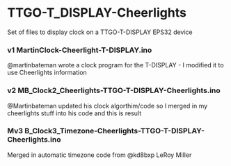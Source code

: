 # TTGO-T_DISPLAY-Cheerlights

Set of files to display clock on a TTGO-T-DISPLAY EPS32 device

### v1 MartinClock-Cheerlight-T-DISPLAY.ino

@martinbateman wrote a clock program for the T-DISPLAY - I modified it to use Cheerlights information

### v2 MB_Clock2_Cheerlights-TTGO-T-DISPLAY-Cheerlights.ino

@Martinbateman updated his clock algorthim/code so I merged in my cheerlights stuff into his code and this is result

### Mv3 B_Clock3_Timezone-Cheerlights-TTGO-T-DISPLAY-Cheerlights.ino

Merged in automatic timezone code from @kd8bxp LeRoy Miller


